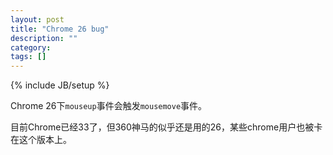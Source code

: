 ```yaml
---
layout: post
title: "Chrome 26 bug"
description: ""
category: 
tags: []
---
```

{% include JB/setup %}

Chrome 26下`mouseup`事件会触发`mousemove`事件。

目前Chrome已经33了，但360神马的似乎还是用的26，某些chrome用户也被卡在这个版本上。
